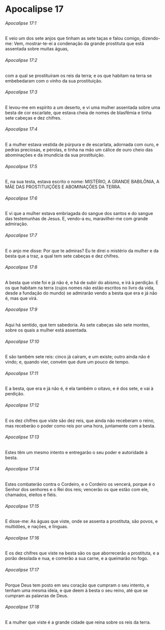 # Apocalipse 17

###### Apocalipse 17:1

E veio um dos sete anjos que tinham as sete taças e falou comigo, dizendo-me: Vem, mostrar-te-ei a condenação da grande prostituta que está assentada sobre muitas águas,

###### Apocalipse 17:2

com a qual se prostituíram os reis da terra; e os que habitam na terra se embebedaram com o vinho da sua prostituição.

###### Apocalipse 17:3

E levou-me em espírito a um deserto, e vi uma mulher assentada sobre uma besta de cor escarlate, que estava cheia de nomes de blasfêmia e tinha sete cabeças e dez chifres.

###### Apocalipse 17:4

E a mulher estava vestida de púrpura e de escarlata, adornada com ouro, e pedras preciosas, e pérolas, e tinha na mão um cálice de ouro cheio das abominações e da imundícia da sua prostituição.

###### Apocalipse 17:5

E, na sua testa, estava escrito o nome: MISTÉRIO, A GRANDE BABILÔNIA, A MÃE DAS PROSTITUIÇÕES E ABOMINAÇÕES DA TERRA.

###### Apocalipse 17:6

E vi que a mulher estava embriagada do sangue dos santos e do sangue das testemunhas de Jesus. E, vendo-a eu, maravilhei-me com grande admiração.

###### Apocalipse 17:7

E o anjo me disse: Por que te admiras? Eu te direi o mistério da mulher e da besta que a traz, a qual tem sete cabeças e dez chifres.

###### Apocalipse 17:8

A besta que viste foi e já não é, e há de subir do abismo, e irá à perdição. E os que habitam na terra (cujos nomes não estão escritos no livro da vida, desde a fundação do mundo) se admirarão vendo a besta que era e já não é, mas que virá.

###### Apocalipse 17:9

Aqui há sentido, que tem sabedoria. As sete cabeças são sete montes, sobre os quais a mulher está assentada.

###### Apocalipse 17:10

E são também sete reis: cinco já caíram, e um existe; outro ainda não é vindo; e, quando vier, convém que dure um pouco de tempo.

###### Apocalipse 17:11

E a besta, que era e já não é, é ela também o oitavo, e é dos sete, e vai à perdição.

###### Apocalipse 17:12

E os dez chifres que viste são dez reis, que ainda não receberam o reino, mas receberão o poder como reis por uma hora, juntamente com a besta.

###### Apocalipse 17:13

Estes têm um mesmo intento e entregarão o seu poder e autoridade à besta.

###### Apocalipse 17:14

Estes combaterão contra o Cordeiro, e o Cordeiro os vencerá, porque é o Senhor dos senhores e o Rei dos reis; vencerão os que estão com ele, chamados, eleitos e fiéis.

###### Apocalipse 17:15

E disse-me: As águas que viste, onde se assenta a prostituta, são povos, e multidões, e nações, e línguas.

###### Apocalipse 17:16

E os dez chifres que viste na besta são os que aborrecerão a prostituta, e a porão desolada e nua, e comerão a sua carne, e a queimarão no fogo.

###### Apocalipse 17:17

Porque Deus tem posto em seu coração que cumpram o seu intento, e tenham uma mesma ideia, e que deem à besta o seu reino, até que se cumpram as palavras de Deus.

###### Apocalipse 17:18

E a mulher que viste é a grande cidade que reina sobre os reis da terra.

